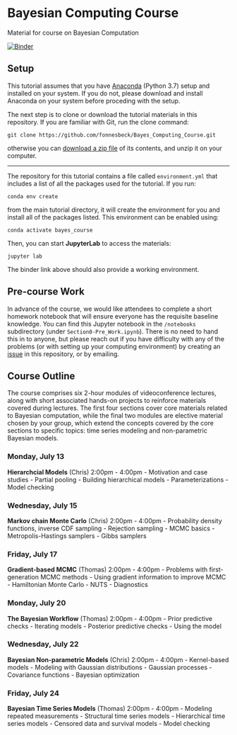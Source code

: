 # Bayesian Computing Course

Material for course on Bayesian Computation

[![Binder](https://mybinder.org/badge_logo.svg)](https://mybinder.org/v2/gh/fonnesbeck/Bayes_Computing_Course/master)

## Setup

This tutorial assumes that you have [Anaconda](https://www.anaconda.com/products/individual#download-section) (Python 3.7) setup and installed on your system. If you do not, please download and install Anaconda on your system before proceding with the setup.

The next step is to clone or download the tutorial materials in this repository. If you are familiar with Git, run the clone command:

    git clone https://github.com/fonnesbeck/Bayes_Computing_Course.git

otherwise you can [download a zip file](https://github.com/fonnesbeck/Bayes_Computing_Course/archive/master.zip) of its contents, and unzip it on your computer.
***
The repository for this tutorial contains a file called `environment.yml` that includes a list of all the packages used for the tutorial. If you run:

    conda env create

from the main tutorial directory, it will create the environment for you and install all of the packages listed. This environment can be enabled using:

    conda activate bayes_course

Then, you can start **JupyterLab** to access the materials:

    jupyter lab

The binder link above should also provide a working environment.

## Pre-course Work

In advance of the course, we would like attendees to complete a short homework notebook that will ensure everyone has the requisite baseline knowledge. You can find this Jupyter notebook in the `/notebooks` subdirectory (under `Section0-Pre_Work.ipynb`). There is no need to hand this in to anyone, but please reach out if you have difficulty with any of the problems (or with setting up your computing environment) by creating an [issue](https://github.com/fonnesbeck/Bayes_Computing_Course/issues) in this repository, or by emailing.

## Course Outline

The course comprises six 2-hour modules of videoconference lectures, along with short associated hands-on projects to reinforce materials covered during lectures. The first four sections cover core materials related to Bayesian computation, while the final two modules are elective material chosen by your group, which extend the concepts covered by the core sections to specific topics: time series modeling and non-parametric Bayesian models.

### Monday, July 13

**Hierarchcial Models** (Chris) 2:00pm - 4:00pm
    - Motivation and case studies
    - Partial pooling
    - Building hierarchical models
    - Parameterizations
    - Model checking

### Wednesday, July 15

**Markov chain Monte Carlo** (Chris) 2:00pm - 4:00pm
    - Probability density functions, inverse CDF sampling
    - Rejection sampling
    - MCMC basics
    - Metropolis-Hastings samplers
    - Gibbs samplers

### Friday, July 17

**Gradient-based MCMC** (Thomas) 2:00pm - 4:00pm
    - Problems with first-generation MCMC methods
    - Using gradient information to improve MCMC
    - Hamiltonian Monte Carlo
    - NUTS
    - Diagnostics


### Monday, July 20

**The Bayesian Workflow** (Thomas) 2:00pm - 4:00pm
    - Prior predictive checks
    - Iterating models
    - Posterior predictive checks
    - Using the model

### Wednesday, July 22

**Bayesian Non-parametric Models** (Chris) 2:00pm - 4:00pm
    - Kernel-based models
    - Modeling with Gaussian distributions
    - Gaussian processes
    - Covariance functions
    - Bayesian optimization

### Friday, July 24

**Bayesian Time Series Models** (Thomas) 2:00pm - 4:00pm
    - Modeling repeated measurements
    - Structural time series models
    - Hierarchical time series models
    - Censored data and survival models
    - Model checking


